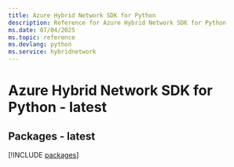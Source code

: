 ```yaml
---
title: Azure Hybrid Network SDK for Python
description: Reference for Azure Hybrid Network SDK for Python
ms.date: 07/04/2025
ms.topic: reference
ms.devlang: python
ms.service: hybridnetwork
---
```

# Azure Hybrid Network SDK for Python - latest
## Packages - latest
[!INCLUDE [packages](hybrid-network-index.md)]